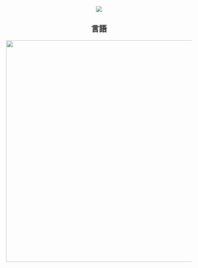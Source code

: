 <div align="center">
 <img src="https://luk4x-github-readme-stats.vercel.app/api/wakatime?username=LuckxSz&langs_count=8&theme=tokyonight&hide_border=true&custom_title=Wakatime%&range=all_time&cache_seconds=14400" />
<h2 align="center"> 言語 </h2>
<p align="center">
   <a href="https://skillicons.dev" >
    <img width="600"  src="https://skillicons.dev/icons?i=javascript,github,html,css,linux,ruby,vite" />
  </a>
</p>

</div>




